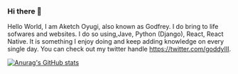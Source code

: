 ### Hi there 👋


Hello World, I am Aketch Oyugi, also known as Godfrey. I do bring to life sofwares and websites. I do so using,Jave,  Python (Django), React, React Native. It is something I enjoy doing and keep adding knowledge on every single day. You can check out my twitter handle https://twitter.com/goddyIII.

[![Anurag's GitHub stats](https://github-readme-stats.vercel.app/api?godfreyJo=anuraghazra)](https://github.com/anuraghazra/github-readme-stats)
